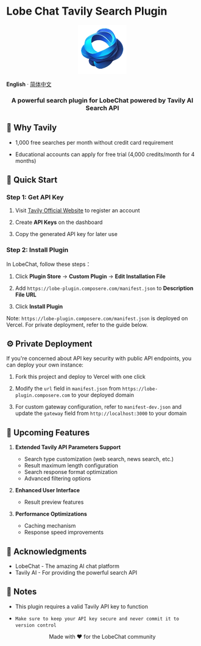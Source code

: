 # Lobe Chat Tavily Search Plugin

<p align="center">
  <img src="./public/logo.png" height="128" alt="Lobe Chat Tavily Search Plugin Logo">
</p>

**English** · [简体中文](./README.zh-CN.md) 

<h3 align="center">
  A powerful search plugin for LobeChat powered by Tavily AI Search API<br>
</h3>


## 🌟 Why Tavily

- 1,000 free searches per month without credit card requirement

- Educational accounts can apply for free trial (4,000 credits/month for 4 months)

## 🚀 Quick Start

### Step 1: Get API Key

1. Visit [Tavily Official Website](https://tavily.com/) to register an account
  

2. Create **API Keys** on the dashboard


3. Copy the generated API key for later use


### Step 2: Install Plugin 

In LobeChat, follow these steps：

1. Click **Plugin Store** -> **Custom Plugin** -> **Edit Installation File**


3. Add `https://lobe-plugin.composere.com/manifest.json` to **Description File URL**


5. Click **Install Plugin**

Note: `https://lobe-plugin.composere.com/manifest.json` is deployed on Vercel. For private deployment, refer to the guide below.


## ⚙️ Private Deployment

If you're concerned about API key security with public API endpoints, you can deploy your own instance:


1. Fork this project and deploy to Vercel with one click


2. Modify the `url` field in `manifest.json` from `https://lobe-plugin.composere.com` to your deployed domain

3. For custom gateway configuration, refer to `manifest-dev.json` and update the `gateway` field from `http://localhost:3000` to your domain

## 🎨 Upcoming Features

1. **Extended Tavily API Parameters Support**
   - Search type customization (web search, news search, etc.)
   - Result maximum length configuration
   - Search response format optimization
   - Advanced filtering options

2. **Enhanced User Interface**
   - Result preview features

3. **Performance Optimizations**
   - Caching mechanism
   - Response speed improvements

## 🙏 Acknowledgments

- LobeChat - The amazing AI chat platform
- Tavily AI - For providing the powerful search API


## 📝 Notes

- This plugin requires a valid Tavily API key to function

- `Make sure to keep your API key secure and never commit it to version control`


<p align="center">Made with ❤️ for the LobeChat community</p>
